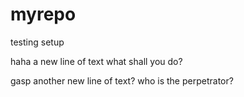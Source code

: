 # myrepo
testing setup

haha a new line of text what shall you do?

gasp another new line of text? who is the perpetrator?